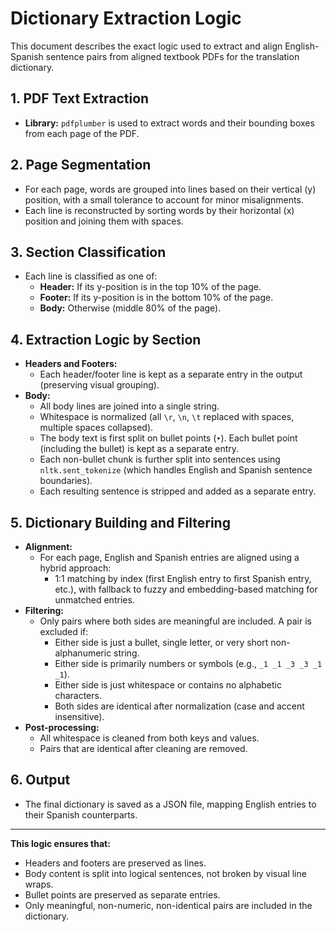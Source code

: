 # Dictionary Extraction Logic

This document describes the exact logic used to extract and align English-Spanish sentence pairs from aligned textbook PDFs for the translation dictionary.

## 1. PDF Text Extraction
- **Library:** `pdfplumber` is used to extract words and their bounding boxes from each page of the PDF.

## 2. Page Segmentation
- For each page, words are grouped into lines based on their vertical (y) position, with a small tolerance to account for minor misalignments.
- Each line is reconstructed by sorting words by their horizontal (x) position and joining them with spaces.

## 3. Section Classification
- Each line is classified as one of:
  - **Header:** If its y-position is in the top 10% of the page.
  - **Footer:** If its y-position is in the bottom 10% of the page.
  - **Body:** Otherwise (middle 80% of the page).

## 4. Extraction Logic by Section
- **Headers and Footers:**
  - Each header/footer line is kept as a separate entry in the output (preserving visual grouping).
- **Body:**
  - All body lines are joined into a single string.
  - Whitespace is normalized (all `\r`, `\n`, `\t` replaced with spaces, multiple spaces collapsed).
  - The body text is first split on bullet points (`•`). Each bullet point (including the bullet) is kept as a separate entry.
  - Each non-bullet chunk is further split into sentences using `nltk.sent_tokenize` (which handles English and Spanish sentence boundaries).
  - Each resulting sentence is stripped and added as a separate entry.

## 5. Dictionary Building and Filtering
- **Alignment:**
  - For each page, English and Spanish entries are aligned using a hybrid approach:
    - 1:1 matching by index (first English entry to first Spanish entry, etc.), with fallback to fuzzy and embedding-based matching for unmatched entries.
- **Filtering:**
  - Only pairs where both sides are meaningful are included. A pair is excluded if:
    - Either side is just a bullet, single letter, or very short non-alphanumeric string.
    - Either side is primarily numbers or symbols (e.g., `_1 _1 _3 _3 _1 _1`).
    - Either side is just whitespace or contains no alphabetic characters.
    - Both sides are identical after normalization (case and accent insensitive).
- **Post-processing:**
  - All whitespace is cleaned from both keys and values.
  - Pairs that are identical after cleaning are removed.

## 6. Output
- The final dictionary is saved as a JSON file, mapping English entries to their Spanish counterparts.

---

**This logic ensures that:**
- Headers and footers are preserved as lines.
- Body content is split into logical sentences, not broken by visual line wraps.
- Bullet points are preserved as separate entries.
- Only meaningful, non-numeric, non-identical pairs are included in the dictionary. 